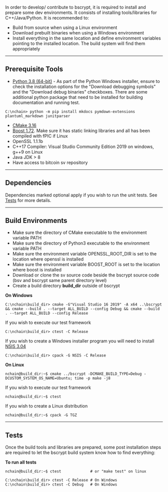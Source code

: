 In order to develop/ contribute to bscrypt, it is required to install and prepare some dev environments. It consists of installing tools/libraries for C++/Java/Python. It is recommended to:

- Build from source when using a Linux environment
- Download prebuilt binaries when using a Windows environment
- Install everything in the same location and define environment variables pointing to the installed location. The build system will find them appropriately

---

## Prerequisite Tools
- [Python 3.8 (64-bit)](https://www.python.org/downloads/release/python-380/) - 
As part of the Python Windows installer, ensure to check the installation options for the "Download debugging symbols" and the "Download debug binaries" checkboxes. There are some additional python package that need to be installed for building documentation and running test.
```console
C:\nchain> python -m pip install mkdocs pymdown-extensions plantuml_markdown junitparser
```
- [CMake 3.16](https://cmake.org/download/)
- [Boost 1.72](https://www.boost.org/doc/libs/1_72_0/). Make sure it has static linking libraries and all has been compiled with fPIC if Linux
- OpenSSL 1.1.1b
- C++17 Compiler: Visual Studio Community Edition 2019 on windows, g++9 on Linux
- Java JDK > 8
- Have access to bitcoin sv repository
---

## Dependencies
Dependencies marked optional apply if you wish to run the unit tests. See [Tests](#Tests) for more details.

---

## Build Environments

- Make sure the directory of CMake executable to the environment variable PATH
- Make sure the directory of Python3 executable to the environment variable PATH
- Make sure the environment variable OPENSSL_ROOT_DIR is set to the location where openssl is installed
- Make sure the environment variable BOOST_ROOT is set to the location where boost is installed
- Download or clone the sv source code beside the bscrypt source code (bsv and bscrypt same parent directory level)
- Create a build directory **build_dir** outside of bscrypt

**On Windows**

```console
C:\nchain\build_dir> cmake -G"Visual Studio 16 2019" -A x64 ..\bscrypt && cmake --build . --target ALL_BUILD --config Debug && cmake --build . --target ALL_BUILD --config Release
```

If you wish to execute our test framework
```console 
C:\nchain\build_dir> ctest -C Release
```

If you wish to create a Windows installer program you will need to install [NSIS 3.04](https://nsis.sourceforge.io/Download)
```console 
C:\nchain\build_dir> cpack -G NSIS -C Release
```

**On Linux**

```console
nchain@build_dir:~$ cmake ../bscrypt -DCMAKE_BUILD_TYPE=Debug -DCUSTOM_SYSTEM_OS_NAME=Ubuntu; time -p make -j8
```

If you wish to execute our test framework
```console
nchain@build_dir:~$ ctest
```

If you wish to create a Linux distribution
```console
nchain@build_dir:~$ cpack -G TGZ
```

---

## Tests <a name="Tests"></a>

Once the build tools and libraries are prepared, some post installation steps are required to let the bscrypt build system know how to find everything:

**To run all tests**

```console
nchain@build_dir:~$ ctest             # or "make test" on linux

C:\nchain\build_dir> ctest -C Release # On Windows
C:\nchain\build_dir> ctest -C Debug   # On Windows
```